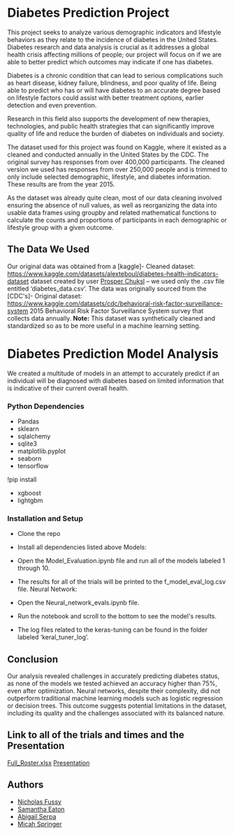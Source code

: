 # Diabetes Prediction Project

This project seeks to analyze various demographic indicators and lifestyle behaviors as they relate to the incidence of diabetes in the United States. Diabetes research and data analysis is crucial as it addresses a global health crisis affecting millions of people; our project will focus on if we are able to better predict which outcomes may indicate if one has diabetes. 

Diabetes is a chronic condition that can lead to serious complications such as heart disease, kidney failure, blindness, and poor quality of life. Being able to predict who has or will have diabetes to an accurate degree based on lifestyle factors could assist with better treatment options, earlier detection and even prevention. 

Research in this field also supports the development of new therapies, technologies, and public health strategies that can significantly improve quality of life and reduce the burden of diabetes on individuals and society.

The dataset used for this project was found on Kaggle, where it existed as a cleaned and                                                                                                                                                                         conducted annually in the United States by the CDC. The original survey has responses from over 400,000 participants. The cleaned version we used has responses from over 250,000 people and is trimmed to only include selected demographic, lifestyle, and diabetes information. These results are from the year 2015.

As the dataset was already quite clean, most of our data cleaning involved ensuring the absence of null values, as well as reorganizing the data into usable data frames using groupby and related mathematical functions to calculate the counts and proportions of participants in each demographic or lifestyle group with a given outcome.

## The Data We Used
                                                                                                                                                                                                     
Our original data was obtained from a [kaggle]- Cleaned dataset: https://www.kaggle.com/datasets/alexteboul/diabetes-health-indicators-dataset dataset created by user [Prosper Chuksl](https://www.kaggle.com/prosperchuks) – we used only the .csv file entitled ‘diabetes_data.csv’. 
The data was originally sourced from the [CDC's]- Original dataset: https://www.kaggle.com/datasets/cdc/behavioral-risk-factor-surveillance-system 2015 Behavioral Risk Factor Surveillance System survey that collects data annually. **Note:** This dataset was synthetically cleaned and standardized so as to be more useful in a machine learning setting.
                                                                                                                                                                                                                                                                                                                      
# Diabetes Prediction Model Analysis

We created a multitude of models in an attempt to accurately predict if an individual will be diagnosed with diabetes based on limited information that is indicative of their current overall health.

### Python Dependencies

* Pandas
* sklearn
* sqlalchemy
* sqlite3
* matplotlib.pyplot
* seaborn
* tensorflow

!pip install

* xgboost
* lightgbm


### Installation and Setup

* Clone the repo
* Install all dependencies listed above
Models:
* Open the Model_Evaluation.ipynb file and run all of the models labeled 1 through 10.
* The results for all of the trials will be printed to the f_model_eval_log.csv file.
Neural Network:
* Open the Neural_network_evals.ipynb file.

* Run the notebook and scroll to the bottom to see the model's results.
* The log files related to the keras-tuning can be found in the folder labeled ‘keral_tuner_log’.

## Conclusion
Our analysis revealed challenges in accurately predicting diabetes status, as none of the models we tested achieved an accuracy higher than 75%, even after optimization. Neural networks, despite their complexity, did not outperform traditional machine learning models such as logistic regression or decision trees. This outcome suggests potential limitations in the dataset, including its quality and the challenges associated with its balanced nature.

## Link to all of the trials and times and the Presentation
[Full_Roster.xlsx](https://github.com/user-attachments/files/18159506/Full_Roster.xlsx) </n>
[Presentation](https://docs.google.com/presentation/d/1F1p0W4DJhpHW6dvgM3kICYvIkgiEidSuaZjdmX6pm68/edit?usp=sharing)

## Authors

* [Nicholas Fussy](https://github.com/nfussy)
* [Samantha Eaton](https://github.com/SamEaton20)
* [Abigail Serpa](https://github.com/AbigailSerpa)
* [Micah Springer](https://github.com/micah-11101)




